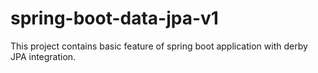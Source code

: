 # spring-boot-data-jpa-v1

This project contains basic feature of spring boot application with derby JPA integration.
